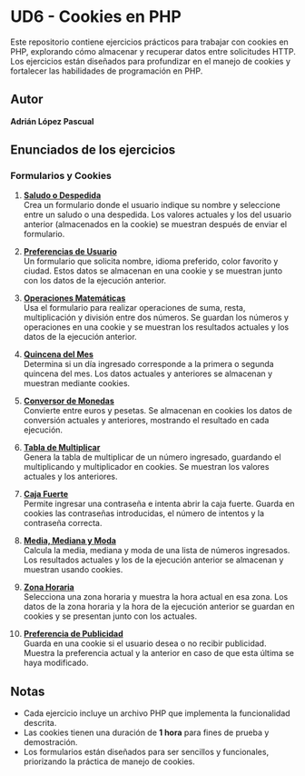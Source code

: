 # UD6 - Cookies en PHP

Este repositorio contiene ejercicios prácticos para trabajar con cookies en PHP, explorando cómo almacenar y recuperar datos entre solicitudes HTTP. Los ejercicios están diseñados para profundizar en el manejo de cookies y fortalecer las habilidades de programación en PHP.

## Autor

**Adrián López Pascual**

## Enunciados de los ejercicios

### **Formularios y Cookies**

1. **[Saludo o Despedida](./1.php)**  
   Crea un formulario donde el usuario indique su nombre y seleccione entre un saludo o una despedida. Los valores actuales y los del usuario anterior (almacenados en la cookie) se muestran después de enviar el formulario.

2. **[Preferencias de Usuario](./2.php)**  
   Un formulario que solicita nombre, idioma preferido, color favorito y ciudad. Estos datos se almacenan en una cookie y se muestran junto con los datos de la ejecución anterior.

3. **[Operaciones Matemáticas](./3.php)**  
   Usa el formulario para realizar operaciones de suma, resta, multiplicación y división entre dos números. Se guardan los números y operaciones en una cookie y se muestran los resultados actuales y los datos de la ejecución anterior.

4. **[Quincena del Mes](./4.php)**  
   Determina si un día ingresado corresponde a la primera o segunda quincena del mes. Los datos actuales y anteriores se almacenan y muestran mediante cookies.

5. **[Conversor de Monedas](./5.php)**  
   Convierte entre euros y pesetas. Se almacenan en cookies los datos de conversión actuales y anteriores, mostrando el resultado en cada ejecución.

6. **[Tabla de Multiplicar](./6.php)**  
   Genera la tabla de multiplicar de un número ingresado, guardando el multiplicando y multiplicador en cookies. Se muestran los valores actuales y los anteriores.

7. **[Caja Fuerte](./7.php)**  
   Permite ingresar una contraseña e intenta abrir la caja fuerte. Guarda en cookies las contraseñas introducidas, el número de intentos y la contraseña correcta.

8. **[Media, Mediana y Moda](./8.php)**  
   Calcula la media, mediana y moda de una lista de números ingresados. Los resultados actuales y los de la ejecución anterior se almacenan y muestran usando cookies.

9. **[Zona Horaria](./9.php)**  
   Selecciona una zona horaria y muestra la hora actual en esa zona. Los datos de la zona horaria y la hora de la ejecución anterior se guardan en cookies y se presentan junto con los actuales.

10. **[Preferencia de Publicidad](./10.php)**  
    Guarda en una cookie si el usuario desea o no recibir publicidad. Muestra la preferencia actual y la anterior en caso de que esta última se haya modificado.

## Notas

- Cada ejercicio incluye un archivo PHP que implementa la funcionalidad descrita.
- Las cookies tienen una duración de **1 hora** para fines de prueba y demostración.
- Los formularios están diseñados para ser sencillos y funcionales, priorizando la práctica de manejo de cookies.